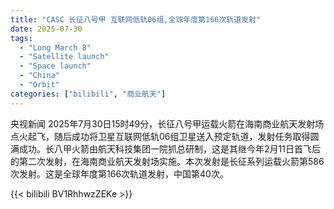 ```yaml
---
title: "CASC 长征八号甲 互联网低轨06组,全球年度第166次轨道发射"
date: 2025-07-30
tags:
  - "Long March 8"
  - "Satellite launch"
  - "Space launch"
  - "China"
  - "Orbit"
categories: ["bilibili", "商业航天"]
---
```


央视新闻
2025年7月30日15时49分，长征八号甲运载火箭在海南商业航天发射场点火起飞，随后成功将卫星互联网低轨06组卫星送入预定轨道，发射任务取得圆满成功。长八甲火箭由航天科技集团一院抓总研制，这是其继今年2月11日首飞后的第二次发射，在海南商业航天发射场实施。本次发射是长征系列运载火箭第586次发射。这是全球年度第166次轨道发射，中国第40次。

{{< bilibili BV1RhhwzZEKe >}}